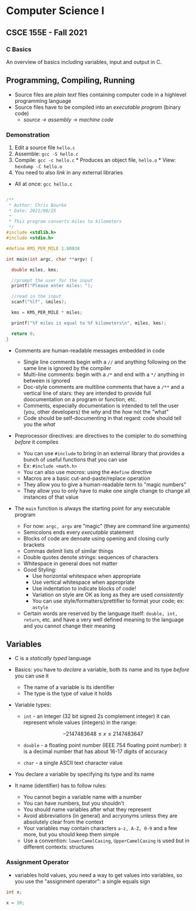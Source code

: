 # Computer Science I
## CSCE 155E - Fall 2021
### C Basics

An overview of basics including variables, input and output in C.

## Programming, Compiling, Running

* Source files are *plain text* files containing computer code in a highlevel programming language
* Source files have to be compiled into an *executable program* (binary code)
  * *source → assembly → machine code*

### Demonstration

  1. Edit a source file `hello.c`
  2. Assemble: `gcc -S hello.c`
  3. Compile: `gcc -c hello.c`
    * Produces an object file, `hello.o`
    * View: `hexdump -C hello.o`
  4. You need to also *link* in any external libraries

  * All at once: `gcc hello.c`

```c

/**
 * Author: Chris Bourke
 * Date: 2021/08/25
 *
 * This program converts miles to kilometers
 */
#include <stdlib.h>
#include <stdio.h>

#define KMS_PER_MILE 1.60934

int main(int argc, char **argv) {

  double miles, kms;

  //prompt the user for the input
  printf("Please enter miles: ");

  //read in the input
  scanf("%lf", &miles);

  kms = KMS_PER_MILE * miles;

  printf("%f miles is equal to %f kilometers\n", miles, kms);

  return 0;
}
```

* Comments are human-readable messages embedded in code
  * Single line comments begin with a `//` and anything following on the same line is ignored by the compiler
  * Multi-line comments: begin with a `/*` and end with a `*/` anything in between is ignored
  * Doc-style comments are multiline comments that have a `/**` and a vertical line of stars: they are intended to provide full doocumentation on a program or function, etc.
  * Comments, especially documentation is intended to tell the user (you, other developers) the *why* and the *how* not the "what"
  * Code should be self-documenting in that regard: code should tell you the *what*

* Preprocessor directives: are directives to the comipler to do something *before* it compiles
  * You can use `#include` to bring in an external library that provides a bunch of useful functions that you can use
  * Ex: `#include <math.h>`
  * You can also use *macros*: using the `#define` directive
  * Macros are a basic cut-and-paste/replace operation
  * They allow you to give a human-readable term to "magic numbers"
  * They allow you to only have to make one single change to change all instances of that value

* The `main` function is always the starting point for any executable program
  * For now: `argc, argv` are "magic" (they are command line arguments)
  * Semicolons ends every *executable* statement
  * Blocks of code are denoate using opening and closing curly brackets
  * Commas delimit lists of similar things
  * Double quotes denote *strings*: sequences of characters
  * Whitespace in general does not matter
  * Good Styling:
    * Use horizontal whitespace when appropriate
    * Use vertical whitespace when appropriate
    * Use indentation to indicate blocks of code!
    * Variation on style are OK as long as they are used *consistently*
    * You can use style/formatters/prettifier to format your code; ex: `astyle`
  * Certain words are reserved by the language itself: `double, int, return`, etc. and have a very well defined meaning to the language and you cannot change their meaning

## Variables

* C is a *statically typed* language
* Basics: you have to *declare* a variable, both its name and its type *before* you can use it
  * The name of a variable is its identifier
  * The type is the type of value it holds
* Variable types:
  * `int` - an integer (32 bit signed 2s complement integer)
  it can represent whole values (integers) in the range:

  $$-2147483648 \leq x \leq 2147483647$$

  * `double` - a floating point number (IEEE 754 floating point number): it is a decimal number that has about 16-17 *digits* of accuracy

  * `char` - a single ASCII text character value
* You declare a variable by specifying its type and its name
* It name (identifier) has to follow rules:
  * You cannot begin a variable name with a number
  * You can have numbers, but you shouldn't
  * You should name variables after what they represent
  * Avoid abbreviations (in general) and acryonyms unless they are absolutely clear from the context
  * Your variables may contain characters `a-z, A-Z, 0-9` and a few more, but you should keep them simple
  * Use a convention: `lowerCamelCasing`, `UpperCamelCasing` is used but in different contexts: structures

### Assignment Operator

* variables hold values, you need a way to get values into variables, so you use the "assignment operator": a single equals sign

```c
int x;

x = 10;

```

```text







```
